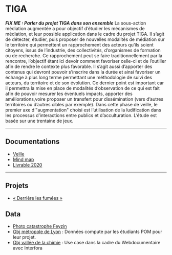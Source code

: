 # TIGA
***FIX ME : Parler du projet TIGA dans son ensemble***
La sous-action médiation augmentée a pour objectif d’étudier les mécanismes de médiation, et leur possible application dans le cadre du projet TIGA. Il s’agit de détecter, étudier, puis proposer de nouvelles modalités de médiation sur le territoire qui permettent un rapprochement des acteurs qu’ils soient citoyens, issus de l’industrie, des collectivités, d’organismes de formation ou de recherche. Ce rapprochement peut se faire traditionnellement par la rencontre, l’objectif étant ici devoir comment favoriser celle-ci et de l’outiller afin de rendre le contexte plus favorable. Il s’agit aussi d’apporter des contenus qui devront pouvoir s’inscrire dans la   durée   et   ainsi   favoriser   un   échange   à   plus   long   terme   permettant   une méthodologie de suivi des acteurs, du territoire et de son évolution. Ce dernier point est important car il permettra la mise en place de modalités d’observation de ce qui est fait afin de pouvoir mesurer les éventuels impacts, apporter des améliorations,voire proposer un transfert pour dissémination (vers d’autres territoires ou d’autres cibles par exemple).
Dans cette phase de veille, le premier axe d’"augmentation" choisi est l’utilisation de la ludification dans les processus d’interactions entre publics et d’acculturation. L’étude est basée sur une trentaine de jeux.
*** 
## Documentations
* [Veille](https://docs.google.com/spreadsheets/d/1WMBi1XcP12ggSY--qWQrSYCXhRfvsycCfQJ3W6OuaC4/edit?usp=sharing)
* [Mind map](https://docs.google.com/spreadsheets/d/1WMBi1XcP12ggSY--qWQrSYCXhRfvsycCfQJ3W6OuaC4/edit?usp=sharing)
* [Livrable 2020](./Livrables/Action14_UDL_LIRIS_2020.pdf) 
***
## Projets
* [« Derrière les fumées »](https://github.com/VCityTeam/TIGA-Webdocumentaire/blob/main/README.md)

## Data
* [Photo catastrophe Feyzin](https://numelyo.bm-lyon.fr/BML:BML_01ICO001015c33b77d0036c?&collection_pid=BML:BML_01ICO00101&luckyStrike=1&query[]=isubjectgeographic:%22Feyzin%20(Rh%C3%B4ne)%22&hitPageSize=1&hitTotal=62&hitStart=24)
* [Obj métropole de Lyon](https://partage.liris.cnrs.fr/index.php/apps/files/?dir=/VCity/Data/Obj/Metropole%20de%20Lyon&fileid=251305282) : Données compute par les étudiants POM pour leur projet.
* [Obj vallée de la chimie](https://partage.liris.cnrs.fr/index.php/apps/files/?dir=/VCity/TIGA/Data&fileid=251304990) : Use case dans la cadre du Webdocumentaire avec Interfora 
